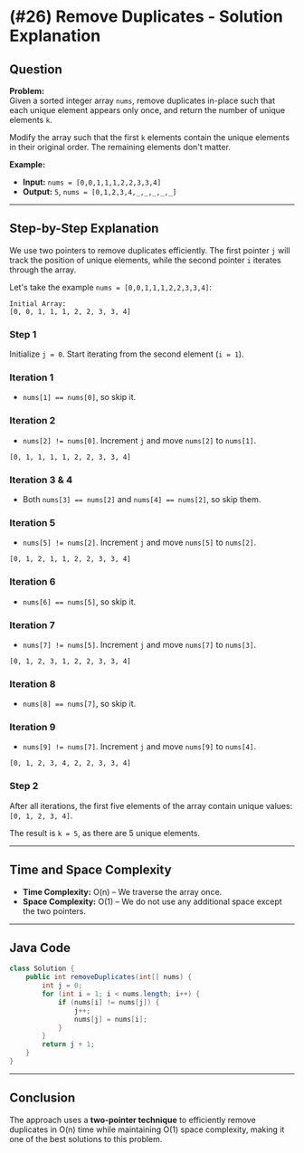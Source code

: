 
# (#26) Remove Duplicates - Solution Explanation

## Question

**Problem:**  
Given a sorted integer array `nums`, remove duplicates in-place such that each unique element appears only once, and return the number of unique elements `k`.

Modify the array such that the first `k` elements contain the unique elements in their original order. The remaining elements don't matter.

**Example:**

- **Input:** `nums = [0,0,1,1,1,2,2,3,3,4]`
- **Output:** `5`, `nums = [0,1,2,3,4,_,_,_,_,_]`

---

## Step-by-Step Explanation

We use two pointers to remove duplicates efficiently. The first pointer `j` will track the position of unique elements, while the second pointer `i` iterates through the array.

Let's take the example `nums = [0,0,1,1,1,2,2,3,3,4]`:

```
Initial Array:
[0, 0, 1, 1, 1, 2, 2, 3, 3, 4]
```

### Step 1
Initialize `j = 0`. Start iterating from the second element (`i = 1`).

### Iteration 1
- `nums[1] == nums[0]`, so skip it.

### Iteration 2
- `nums[2] != nums[0]`. Increment `j` and move `nums[2]` to `nums[1]`.

```
[0, 1, 1, 1, 1, 2, 2, 3, 3, 4]
```

### Iteration 3 & 4
- Both `nums[3] == nums[2]` and `nums[4] == nums[2]`, so skip them.

### Iteration 5
- `nums[5] != nums[2]`. Increment `j` and move `nums[5]` to `nums[2]`.

```
[0, 1, 2, 1, 1, 2, 2, 3, 3, 4]
```

### Iteration 6
- `nums[6] == nums[5]`, so skip it.

### Iteration 7
- `nums[7] != nums[5]`. Increment `j` and move `nums[7]` to `nums[3]`.

```
[0, 1, 2, 3, 1, 2, 2, 3, 3, 4]
```

### Iteration 8
- `nums[8] == nums[7]`, so skip it.

### Iteration 9
- `nums[9] != nums[7]`. Increment `j` and move `nums[9]` to `nums[4]`.

```
[0, 1, 2, 3, 4, 2, 2, 3, 3, 4]
```

### Step 2
After all iterations, the first five elements of the array contain unique values: `[0, 1, 2, 3, 4]`.

The result is `k = 5`, as there are 5 unique elements.

---

## Time and Space Complexity

- **Time Complexity:** O(n) – We traverse the array once.
- **Space Complexity:** O(1) – We do not use any additional space except the two pointers.

---

## Java Code

```java
class Solution {
    public int removeDuplicates(int[] nums) {
        int j = 0;
        for (int i = 1; i < nums.length; i++) {
            if (nums[i] != nums[j]) {
                j++;
                nums[j] = nums[i];
            }
        }
        return j + 1;
    }
}
```

---

## Conclusion

The approach uses a **two-pointer technique** to efficiently remove duplicates in O(n) time while maintaining O(1) space complexity, making it one of the best solutions to this problem.
